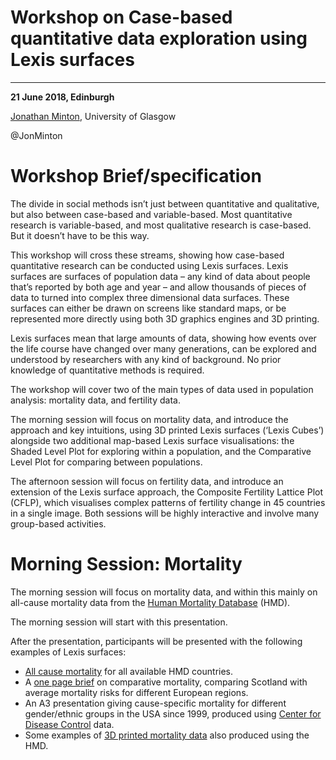 # Workshop on Case-based quantitative data exploration using Lexis surfaces 

------------------------------------------------------------------------


  
**21 June 2018, Edinburgh**

[Jonathan Minton](mailto:jonathan.minton@glasgow.ac.uk), University of Glasgow

@JonMinton



# Workshop Brief/specification

The divide in social methods isn’t just between quantitative and qualitative, but also between case-based and variable-based. Most quantitative research is variable-based, and most qualitative research is case-based. But it doesn’t have to be this way. 

This workshop will cross these streams, showing how case-based quantitative research can be conducted using Lexis surfaces. Lexis surfaces are surfaces of population data – any kind of data about people that’s reported by both age and year – and allow thousands of pieces of data to turned into complex three dimensional data surfaces. These surfaces can either be drawn on screens like standard maps, or be represented more directly using both 3D graphics engines and 3D printing. 

Lexis surfaces mean that large amounts of data, showing how events over the life course have changed over many generations, can be explored and understood by researchers with any kind of background. No prior knowledge of quantitative methods is required. 

The workshop will cover two of the main types of data used in population analysis: mortality data, and fertility data. 

The morning session will focus on mortality data, and introduce the approach and key intuitions, using 3D printed Lexis surfaces (‘Lexis Cubes’) alongside two additional map-based Lexis surface visualisations: the Shaded Level Plot for exploring within a population, and the Comparative Level Plot for comparing between populations. 

The afternoon session will focus on fertility data, and introduce an extension of the Lexis surface approach, the Composite Fertility Lattice Plot (CFLP), which visualises complex patterns of fertility change in 45 countries in a single image. 
Both sessions will be highly interactive and involve many group-based activities.

# Morning Session: Mortality

The morning session will focus on mortality data, and within this mainly on all-cause mortality data from the [Human Mortality Database](http://www.mortality.org/) (HMD).

The morning session will start with this presentation. 

After the presentation, participants will be presented with the following examples of Lexis surfaces:

* [All cause mortality](https://github.com/JonMinton/sgsss_workshop/tree/master/figures) for all available HMD countries. 
* A [one page brief](https://github.com/JonMinton/sgsss_workshop/blob/master/support/mortality/Jon%20Minton%20-%20Scotland%20as%20Sick%20Man%20Brief.docx) on comparative mortality, comparing Scotland with average mortality risks for different European regions.
* An A3 presentation giving cause-specific mortality for different gender/ethnic groups in the USA since 1999, produced using [Center for Disease Control](https://wonder.cdc.gov/) data.
* Some examples of [3D printed mortality data](https://github.com/JonMinton/Statistical_Sculpture/tree/master/stl/individual/lmorts) also produced using the HMD. 


